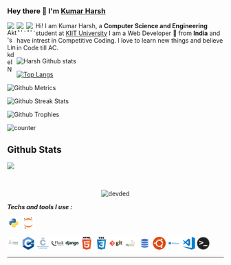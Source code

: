 ### Hey there 👋 I'm <a href="https://github.com/harsh6768-svg">Kumar Harsh </a>

<a href="https://www.linkedin.com/in/harsh-kumar-50a7a61a9/">
  <img align="left" alt="Akt's LinkdeIN" width="22px" src="https://cdn.jsdelivr.net/npm/simple-icons@v3/icons/linkedin.svg" />
</a>
<a href="https://www.instagram.com/harsh_sir_17/?hl=en">
  <img align="left" alt="Akt's Instagram" width="22px" height="22px" src="https://cdn.jsdelivr.net/npm/simple-icons@v3/icons/instagram.svg" />
</a>
<a href="https://github.com/harsh6768-svg">
  <img align="left" alt="Akt's GitHub" width="22px" height="22px" src="https://cdn.jsdelivr.net/npm/simple-icons@v3/icons/github.svg" />
</a>


Hi! I am Kumar Harsh, a **Computer Science and Engineering** student at <a href ="http://kiit.ac.in/">KIIT University</a>
I am a Web Developer 🚀 from **India** and have  intrest in Competitive Coding. I love to learn new things and believe in Code till AC.

![Harsh Github stats](https://github-readme-stats.vercel.app/api?username=harsh6768-svg&show_icons=true&hide_border=true&count_private=true&theme=tokyonight)

[![Top Langs](https://github-readme-stats.vercel.app/api/top-langs/?username=harsh6768-svg&theme=tokyonight)](https://github.com/harsh6768-svg/github-readme-stats)

![Github Metrics](https://metrics.lecoq.io/harsh6768-svg)

![Github Streak Stats](https://github-readme-streak-stats.herokuapp.com/?user=harsh6768-svg&theme=tokyonight)

![Github Trophies](https://github-profile-trophy.vercel.app/?username=harsh6768-svg)

![counter](https://[YOUR_ENDPOINT].m.pipedream.net)
## Github Stats

![](https://activity-graph.herokuapp.com/graph?username=harsh6768-svg&theme=react-dark&hide_border=true&area=true)




<br>


<p align="center"> <img src="https://komarev.com/ghpvc/?username=harsh6768-svg" alt="devded" /> </p>

***Techs and tools I use :***

<code><img height="30" src="https://raw.githubusercontent.com/github/explore/80688e429a7d4ef2fca1e82350fe8e3517d3494d/topics/python/python.png"></code>
<code><img height="30" src="https://raw.githubusercontent.com/github/explore/80688e429a7d4ef2fca1e82350fe8e3517d3494d/topics/jupyter-notebook/jupyter-notebook.png"></code>

<code><img height="30" src="https://raw.githubusercontent.com/github/explore/80688e429a7d4ef2fca1e82350fe8e3517d3494d/topics/java/java.png"></code>
<code><img height="30" src="https://raw.githubusercontent.com/github/explore/80688e429a7d4ef2fca1e82350fe8e3517d3494d/topics/cpp/cpp.png"></code>
<code><img height="30" src="https://raw.githubusercontent.com/github/explore/80688e429a7d4ef2fca1e82350fe8e3517d3494d/topics/c/c.png"></code>
<code><img height="30" src="https://raw.githubusercontent.com/github/explore/80688e429a7d4ef2fca1e82350fe8e3517d3494d/topics/flask/flask.png"></code>
<code><img height="30" src="https://raw.githubusercontent.com/github/explore/80688e429a7d4ef2fca1e82350fe8e3517d3494d/topics/django/django.png"></code>
<code><img height="30" src="https://raw.githubusercontent.com/github/explore/80688e429a7d4ef2fca1e82350fe8e3517d3494d/topics/html/html.png"></code>
<code><img height="30" src="https://raw.githubusercontent.com/github/explore/80688e429a7d4ef2fca1e82350fe8e3517d3494d/topics/css/css.png"></code>
<code><img height="30" src="https://raw.githubusercontent.com/github/explore/80688e429a7d4ef2fca1e82350fe8e3517d3494d/topics/git/git.png"></code>
<code><img height="30" src="https://raw.githubusercontent.com/github/explore/80688e429a7d4ef2fca1e82350fe8e3517d3494d/topics/mysql/mysql.png"></code>
<code><img height="30" src="https://raw.githubusercontent.com/github/explore/80688e429a7d4ef2fca1e82350fe8e3517d3494d/topics/sql/sql.png"></code>
<code><img height="30" src="https://raw.githubusercontent.com/github/explore/80688e429a7d4ef2fca1e82350fe8e3517d3494d/topics/ubuntu/ubuntu.png"></code>
<code><img height="30" src="https://raw.githubusercontent.com/github/explore/80688e429a7d4ef2fca1e82350fe8e3517d3494d/topics/windows/windows.png"></code>
<code><img height="30" src="https://raw.githubusercontent.com/github/explore/80688e429a7d4ef2fca1e82350fe8e3517d3494d/topics/visual-studio-code/visual-studio-code.png"></code>
<code><img height="30" src="https://raw.githubusercontent.com/github/explore/80688e429a7d4ef2fca1e82350fe8e3517d3494d/topics/terminal/terminal.png"></code>
<hr>
<!--
harsh6768-svg/harsh6768-svg** is a ✨ _special_ ✨ repository because its `README.md` (this file) appears on your GitHub profile.
<h2>Certifications 🏆📜 :  </h2>
<table>
  <tr>
    <td rowspan="4">
        <img src="https://github.com/hamdan-codes/hamdan-codes/blob/main/Assets/DATA%20SCIENCE%20COURSE%20CERTIFICATE.PNG?raw=true", width="500px">
    </td>
  </tr>
  <tr>
    <td>
      <a href="https://www.hackerrank.com/certificates/71c6201316d1">
        <img src = "https://github.com/hamdan-codes/hamdan-codes/blob/main/Assets/Problem%20Solving%20Basic.jpeg?raw=true", width="200px">
      </a>
    </td>
    <td>
      <a href="https://www.hackerrank.com/certificates/39a2638276df">
        <img src = "https://github.com/hamdan-codes/hamdan-codes/blob/main/Assets/Problem%20Solving%20Intermediate.jpeg?raw=true", width="200px">
      </a>
    </td>
    <td>
      <a href="https://www.hackerrank.com/certificates/254295cc79fa">
        <img src = "https://github.com/harsh6768-svg/harsh6768-svg/blob/main/Assets/problem-solving.jpg?raw=true", width="150px">
      </a>
    </td>
  </tr>
  <tr>
    
    <td>
      <a href="https://www.hackerrank.com/certificates/e27df5ba4bf1">
        <img src = "https://github.com/harsh6768-svg/harsh6768-svg/blob/main/Assets/Java%20Basic.jpeg?raw=true", width="200px">
      </a>
    </td>
     <td>
     
    </td>
  </tr>
    
</table>
<hr>

[![trophy](https://github-profile-trophy.vercel.app/?username=hamdan-codes)](https://github.com/ryo-ma/github-profile-trophy)
<hr>

<h2>Starring repos will be appreciated as your ❤️ for me. 😃 </h2>

Here are some ideas to get you started:

- 🔭 I’m currently working on ...
- 🌱 I’m currently learning ...
- 👯 I’m looking to collaborate on ...
- 🤔 I’m looking for help with ...
- 💬 Ask me about ...
- 📫 How to reach me: ...
- 😄 Pronouns: ...
- ⚡ Fun fact: ...
-->
